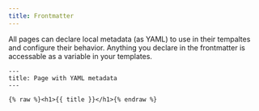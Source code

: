 ```yaml
---
title: Frontmatter
---
```


All pages can declare local metadata (as YAML) to use in their tempaltes and configure their behavior. Anything you declare in the frontmatter is accessable as a variable in your templates.

```
---
title: Page with YAML metadata
---

{% raw %}<h1>{{ title }}</h1>{% endraw %}
```